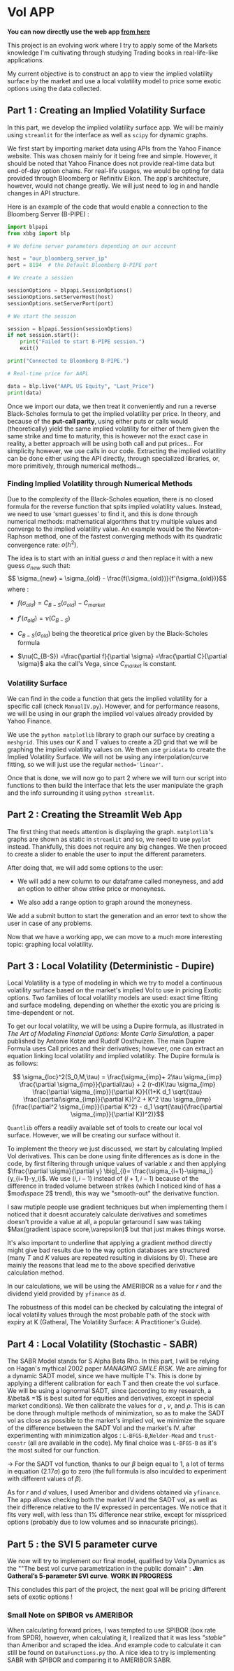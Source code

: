 
# Vol APP

**You can now directly use the web app [from here](https://vol-webapp-rey.streamlit.app)**

This project is an evolving work where I try to apply some of the Markets knowledge I'm cultivating through studying Trading books in real-life-like applications.

My current objective is to construct an app to view the implied volatility surface by the market and use a local volatility model to price some exotic options using the data collected.

## Part 1 : Creating an Implied Volatility Surface

In this part, we develop the implied volatility surface app. We will be mainly using `streamlit` for the interface as well as `scipy` for dynamic graphs.

We first start by importing market data using APIs from the Yahoo Finance website. This was chosen mainly for it being free and simple. However, it should be noted that Yahoo Finance does not provide real-time data but end-of-day option chains. For real-life usages, we would be opting for data provided through Bloomberg or Refinitiv Eikon. The app's architecture, however, would not change greatly. We will just need to log in and handle changes in API structure.

Here is an example of the code that would enable a connection to the Bloomberg Server (B-PIPE) :

```python
import blpapi
from xbbg import blp

# We define server parameters depending on our account

host = "our_bloomberg_server_ip"
port = 8194  # the Default Bloomberg B-PIPE port

# We create a session

sessionOptions = blpapi.SessionOptions()
sessionOptions.setServerHost(host)
sessionOptions.setServerPort(port)

# We start the session

session = blpapi.Session(sessionOptions)
if not session.start():
    print("Failed to start B-PIPE session.")
    exit()

print("Connected to Bloomberg B-PIPE.")

# Real-time price for AAPL

data = blp.live("AAPL US Equity", "Last_Price")
print(data)
```

Once we import our data, we then treat it conveniently and run a reverse Black-Scholes formula to get the implied volatility per price. In theory, and because of the **put-call parity**, using either puts or calls would (theoretically) yield the same implied volatility for either of them given the same strike and time to maturity, this is however not the exact case in reality, a better approach will be using both call and put prices... For simplicity however, we use calls in our code. Extracting the implied volatility can be done either using the API directly, through specialized libraries, or, more primitively, through numerical methods...

### Finding Implied Volatility through Numerical Methods

Due to the complexity of the Black-Scholes equation, there is no closed formula for the reverse function that spits implied volatility values. Instead, we need to use 'smart guesses' to find it, and this is done through numerical methods: mathematical algorithms that try multiple values and converge to the implied volatility value. An example would be the Newton-Raphson method, one of the fastest converging methods with its quadratic convergence rate: $o(h^2)$.

The idea is to start with an initial guess $\sigma$ and then replace it with a new guess $\sigma_{new}$ such that:
$$ \sigma_{new} = \sigma_{old} - \frac{f(\sigma_{old})}{f'(\sigma_{old})}$$
where :

- $f(\sigma_{old}) = C_{B-S}(\sigma_{old})-C_{market}$

- $f'(\sigma_{old})=\nu(C_{B-S})$
  
- $C_{B-S}(\sigma_{old})$ being the theoretical price given by the Black-Scholes formula

- $\nu(C_{B-S}) =\frac{\partial f}{\partial \sigma} =\frac{\partial C}{\partial \sigma}$ aka the call's Vega, since $C_{market}$ is constant.

### Volatility Surface

We can find in the code a function that gets the implied volatility for a specific call (check `ManualIV.py`).
However, and for performance reasons, we will be using in our graph the implied vol values already provided by Yahoo Finance.

We use the ```python matplotlib``` library to graph our surface by creating a `meshgrid`. This uses our K and T values to create a 2D grid that we will be graphing the implied volatility values on. We then use `griddata` to create the Implied Volatility Surface. We will not be using any interpolation/curve fitting, so we will just use the regular `method='linear'`.

Once that is done, we will now go to part 2 where we will turn our script into functions to then build the interface that lets the user manipulate the graph and the info surrounding it using ```python streamlit```.

## Part 2 : Creating the Streamlit Web App

The first thing that needs attention is displaying the graph. `matplotlib`'s graphs are shown as static in `streamlit` and so, we need to use `pyplot` instead. Thankfully, this does not require any big changes. We then proceed to create a slider to enable the user to input the different parameters.

After doing that, we will add some options to the user:

- We will add a new column to our dataframe called moneyness, and add an option to either show strike price or moneyness.

- We also add a range option to graph around the moneyness.

We add a submit button to start the generation and an error text to show the user in case of any problems.

Now that we have a working app, we can move to a much more interesting topic: graphing local volatility.

## Part 3 : Local Volatility (Deterministic - Dupire)

Local Volatility is a type of modeling in which we try to model a continuous volatility surface based on the market's implied Vol to use in pricing Exotic options. Two families of local volatility models are used: exact time fitting and surface modeling, depending on whether the exotic you are pricing is time-dependent or not.

To get our local volatility, we will be using a Dupire formula, as illustrated in *The Art of Modeling Financial Options: Monte Carlo Simulation*, a paper published by Antonie Kotze and Rudolf Oosthuizen. The main Dupire Formula uses Call prices and their derivatives; however, one can extract an equation linking local volatility and implied volatility. The Dupire formula is as follows:

$$ \sigma_{loc}^2(S_0,M,\tau) = \frac{\sigma_{imp}+ 2\tau \sigma_{imp} \frac{\partial \sigma_{imp}}{\partial\tau} + 2 (r-d)K\tau \sigma_{imp} \frac{\partial \sigma_{imp}}{\partial K}}{(1+K d_1 \sqrt{\tau} \frac{\partial\sigma_{imp}}{\partial K})^2 + K^2 \tau \sigma_{imp}(\frac{\partial^2 \sigma_{imp}}{\partial K^2} - d_1 \sqrt{\tau}(\frac{\partial \sigma_{imp}}{\partial K})^2)}$$

`Quantlib` offers a readily available set of tools to create our local vol surface. However, we will be creating our surface without it.

To implement the theory we just discussed, we start by calculating Implied Vol derivatives. This can be done using finite differences as is done in the code, by first filtering through unique values of variable $x$ and then applying $\frac{\partial \sigma}{\partial y} \big|_{i}= \frac{\sigma_{i+1}-\sigma_i}{y_{i+1}-y_i}$.
We use $(i,i-1)$ instead of $(i+1, i-1)$ because of the difference in traded volume between strikes (which I noticed kind of has a $mod\space 2$ trend), this way we "smooth-out" the derivative function.

I saw mutiple people use gradient techniques but when implementing them I noticed that it doesnt accurately calculate derivatives and sometimes doesn't provide a value at all, a popular getaround I saw was taking $Max(gradient \space score,\varepsilon)$ but that just makes things worse.

It's also important to underline that applying a gradient method directly might give bad results due to the way option databases are structured (many $T$ and $K$ values are repeated resulting in divisions by 0). These are mainly the reasons that lead me to the above specified derivative calculation method.

In our calculations, we will be using the AMERIBOR as a value for $r$ and the dividend yield provided by `yfinance` as $d$.

The robustness of this model can be checked by calculating the integral of local volatility values through the most probable path of the stock with expiry at K (Gatheral, The Volatility Surface: A Practitioner's Guide).

## Part 4 : Local Volatility (Stochastic - SABR)

The SABR Model stands for S Alpha Beta Rho. In this part, I will be relying on Hagan's mythical 2002 paper *MANAGING SMILE RISK*.
We are aiming for a dynamic SADT model, since we have multiple T's. This is done by applying a different calibration for each T and then create the vol surface.
We will be using a lognormal SADT, since (according to my research, a &\beta& =1$ is best suited for equities and derivatives, except in special market conditions). We then calibrate the values for $\alpha$ , $\nu$, and $\rho$. This is can be done through multiple methods of minimization, so as to make the SADT vol as close as possible to the market's implied vol, we minimize the square of the difference between the SADT Vol and the market's IV. after experimenting with minimization algos : `L-BFGS-B`,`Nelder-Mead` and `trust-constr` (all are available in the code). My final choice was `L-BFGS-B` as it's the most suited for our function.

-> For the SADT vol function, thanks to our $\beta$ beign equal to 1, a lot of terms in equation $(2.17a)$ go to zero (the full formula is also inculded to experiment with different values of $\beta$).

As for $r$ and $d$ values, I used Ameribor and dividens obtained via `yfinance`.
The app allows checking both the market IV and the SADT vol, as well as their difference relative to the IV expressed in percentages. We notice that it fits very well, with less than 1% difference near strike, except for misspriced options (probably due to low volumes and so innacurate pricings).

## Part 5 : the SVI 5 parameter curve

We now will try to implement our final model, qualified by Vola Dynamics as the ""The best vol curve parametrization in the public domain" : **Jim Gatheral’s 5-parameter SVI curve**.
**WORK IN PROGRESS**

This concludes this part of the project, the next goal will be pricing different sets of exotic options !

### Small Note on SPIBOR vs AMERIBOR

When calculating forward prices, I was tempted to use SPIBOR (box rate from SPDR), however, when calculating it, I realized that it was less *"stable"* than Ameribor and scraped the idea. And example code to calculate it can still be found on `DataFunctions.py` tho.
A nice idea to try is implementing SABR with SPIBOR and comparing it to AMERIBOR SABR.

